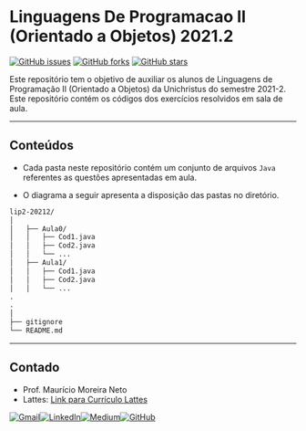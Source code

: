 # **Linguagens De Programacao II (Orientado a Objetos) 2021.2**

[![GitHub issues](https://img.shields.io/github/issues/maumneto/lip2-20212)](https://github.com/maumneto/lip2-20212/issues)
[![GitHub forks](https://img.shields.io/github/forks/maumneto/lip2-20212)](https://github.com/maumneto/lip2-20212/network)
[![GitHub stars](https://img.shields.io/github/stars/maumneto/lip2-20212)](https://github.com/maumneto/lip2-20212/stargazers)

Este repositório tem o objetivo de auxiliar os alunos de Linguagens de Programação II (Orientado a Objetos) da Unichristus do semestre 2021-2. 
Este repositório contém os códigos dos exercícios resolvidos em sala de aula.

---

## **Conteúdos**

- Cada pasta neste repositório contém um conjunto de arquivos `Java` referentes as questões apresentadas em aula.

- O diagrama a seguir apresenta a disposição das pastas no diretório.


```markdown
lip2-20212/
│
│   ├── Aula0/
│   │   ├── Cod1.java
│   │   ├── Cod2.java
│   │   └── ...
│   ├── Aula1/
│   │   ├── Cod1.java
│   │   ├── Cod2.java
│   │   └── ...
.
.
│
├── gitignore
└── README.md
```
---

## **Contado**

- Prof. Maurício Moreira Neto 
- Lattes: [Link para Currículo Lattes](http://lattes.cnpq.br/7534400645876830)
  
[![Gmail](https://img.shields.io/badge/Gmail-D14836?style=for-the-badge&logo=gmail&logoColor=white)](mailto:maumneto@gmail.com)[![LinkedIn](https://img.shields.io/badge/LinkedIn-0077B5?style=for-the-badge&logo=linkedin&logoColor=white)](https://www.linkedin.com/in/maumneto/)[![Medium](https://img.shields.io/badge/Medium-12100E?style=for-the-badge&logo=medium&logoColor=white)](https://medium.com/@maumneto)[![GitHub](https://img.shields.io/badge/GitHub-100000?style=for-the-badge&logo=github&logoColor=white)](https://github.com/maumneto)
